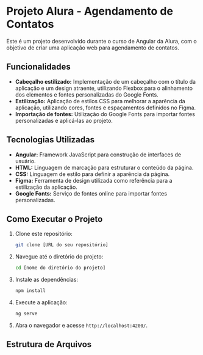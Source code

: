 

# Projeto Alura - Agendamento de Contatos

Este é um projeto desenvolvido durante o curso de Angular da Alura, com o objetivo de criar uma aplicação web para agendamento de contatos.

## Funcionalidades

*   **Cabeçalho estilizado:** Implementação de um cabeçalho com o título da aplicação e um design atraente, utilizando Flexbox para o alinhamento dos elementos e fontes personalizadas do Google Fonts.
*   **Estilização:** Aplicação de estilos CSS para melhorar a aparência da aplicação, utilizando cores, fontes e espaçamentos definidos no Figma.
*   **Importação de fontes:** Utilização do Google Fonts para importar fontes personalizadas e aplicá-las ao projeto.

## Tecnologias Utilizadas

*   **Angular:** Framework JavaScript para construção de interfaces de usuário.
*   **HTML:** Linguagem de marcação para estruturar o conteúdo da página.
*   **CSS:** Linguagem de estilo para definir a aparência da página.
*   **Figma:** Ferramenta de design utilizada como referência para a estilização da aplicação.
*   **Google Fonts:** Serviço de fontes online para importar fontes personalizadas.

## Como Executar o Projeto

1.  Clone este repositório:

    ```bash
    git clone [URL do seu repositório]
    ```
2.  Navegue até o diretório do projeto:

    ```bash
    cd [nome do diretório do projeto]
    ```
3.  Instale as dependências:

    ```bash
    npm install
    ```
4.  Execute a aplicação:

    ```bash
    ng serve
    ```
5.  Abra o navegador e acesse `http://localhost:4200/`.

## Estrutura de Arquivos

